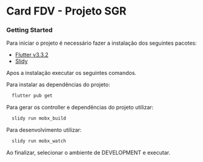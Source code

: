 # Card FDV - Projeto SGR

### Getting Started

Para iniciar o projeto é necessário fazer a instalação dos seguintes pacotes:

- [Flutter v3.3.2](https://docs.flutter.dev/get-started/install)
- [Slidy](https://pub.dev/packages/slidy)

Apos a instalação executar os seguintes comandos.

Para instalar as dependências do projeto:

```bash
  flutter pub get
```

Para gerar os controller e dependências do projeto utilizar:

```bash
  slidy run mobx_build
```

Para desenvolvimento utilizar:

```bash
  slidy run mobx_watch
```

Ao finalizar, selecionar o ambiente de DEVELOPMENT e executar.
